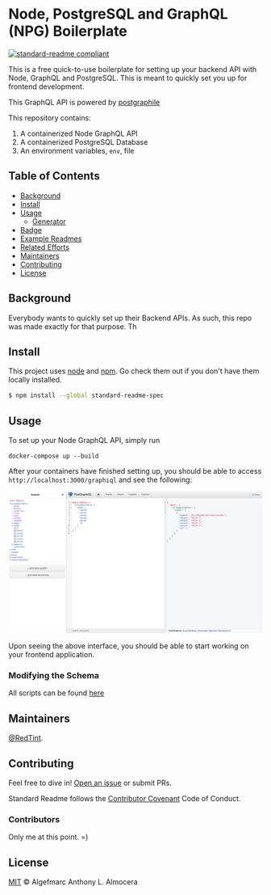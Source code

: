 # Node, PostgreSQL and GraphQL (NPG) Boilerplate
[![standard-readme compliant](https://img.shields.io/badge/readme%20style-standard-brightgreen.svg?style=flat-square)](https://github.com/RichardLitt/standard-readme)

This is a free quick-to-use boilerplate for setting up your backend API with Node, GraphQL and PostgreSQL.
This is meant to quickly set you up for frontend development.

This GraphQL API is powered by [postgraphile](https://www.graphile.org/postgraphile/introduction/)

This repository contains:
1. A containerized Node GraphQL API
2. A containerized PostgreSQL Database
3. An environment variables, `env`, file

## Table of Contents

- [Background](#background)
- [Install](#install)
- [Usage](#usage)
	- [Generator](#generator)
- [Badge](#badge)
- [Example Readmes](#example-readmes)
- [Related Efforts](#related-efforts)
- [Maintainers](#maintainers)
- [Contributing](#contributing)
- [License](#license)

## Background

Everybody wants to quickly set up their Backend APIs. As such, this repo was made exactly for that purpose. Th

## Install

This project uses [node](http://nodejs.org) and [npm](https://npmjs.com). Go check them out if you don't have them locally installed.

```sh
$ npm install --global standard-readme-spec
```

## Usage

To set up your Node GraphQL API, simply run
```
docker-compose up --build
```

After your containers have finished setting up, you should be able to access `http://localhost:3000/graphiql` and see the following:

![GraphiQL Sample](https://raw.githubusercontent.com/RedTint/node-postgraphile-boilerplate/master/assets/sample-output.png)

Upon seeing the above interface, you should be able to start working on your frontend application.

### Modifying the Schema

All scripts can be found [here]()

## Maintainers

[@RedTint](https://github.com/RedTint).

## Contributing

Feel free to dive in! [Open an issue](https://github.com/RedTint/node-postgraphile-boilerplate/issues/new) or submit PRs.

Standard Readme follows the [Contributor Covenant](http://contributor-covenant.org/version/1/3/0/) Code of Conduct.

### Contributors

Only me at this point. =)


## License

[MIT](LICENSE) © Algefmarc Anthony L. Almocera
